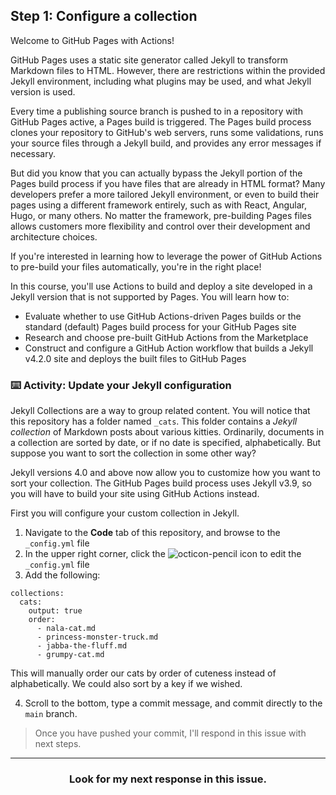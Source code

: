 ## Step 1: Configure a collection

Welcome to GitHub Pages with Actions!

GitHub Pages uses a static site generator called Jekyll to transform Markdown files to HTML.  However, there are restrictions within the provided Jekyll environment, including what plugins may be used, and what Jekyll version is used.  

Every time a publishing source branch is pushed to in a repository with GitHub Pages active, a Pages build is triggered.  The Pages build process clones your repository to GitHub's web servers, runs some validations, runs your source files through a Jekyll build, and provides any error messages if necessary.

But did you know that you can actually bypass the Jekyll portion of the Pages build process if you have files that are already in HTML format?  Many developers prefer a more tailored Jekyll environment, or even to build their pages using a different framework entirely, such as with React, Angular, Hugo, or many others.  No matter the framework, pre-building Pages files allows customers more flexibility and control over their development and architecture choices.  

If you're interested in learning how to leverage the power of GitHub Actions to pre-build your files automatically, you're in the right place!

In this course, you'll use Actions to build and deploy a site developed in a Jekyll version that is not supported by Pages.  You will learn how to:

- Evaluate whether to use GitHub Actions-driven Pages builds or the standard (default) Pages build process for your GitHub Pages site
- Research and choose pre-built GitHub Actions from the Marketplace
- Construct and configure a GitHub Action workflow that builds a Jekyll v4.2.0 site and deploys the built files to GitHub Pages



### :keyboard: Activity: Update your Jekyll configuration

Jekyll Collections are a way to group related content.  You will notice that this repository has a folder named `_cats`.  This folder contains a _Jekyll collection_ of Markdown posts about various kitties.  Ordinarily, documents in a collection are sorted by date, or if no date is specified, alphabetically.  But suppose you want to sort the collection in some other way?     

Jekyll versions 4.0 and above now allow you to customize how you want to sort your collection.  The GitHub Pages build process uses Jekyll v3.9, so you will have to build your site using GitHub Actions instead.

First you will configure your custom collection in Jekyll.

1. Navigate to the **Code** tab of this repository, and browse to the `_config.yml` file
2. In the upper right corner, click the ![octicon-pencil] icon to edit the `_config.yml` file
3. Add the following:

```
collections:
  cats:
    output: true
    order:
      - nala-cat.md
      - princess-monster-truck.md
      - jabba-the-fluff.md
      - grumpy-cat.md
```

This will manually order our cats by order of cuteness instead of alphabetically.  We could also sort by a key if we wished.

4. Scroll to the bottom, type a commit message, and commit directly to the `main` branch.

> Once you have pushed your commit, I'll respond in this issue with next steps.

<hr>
<h3 align="center">Look for my next response in this issue.</h3>

[octicon-pencil]: https://unpkg.com/octicons/build/svg/pencil.svg

